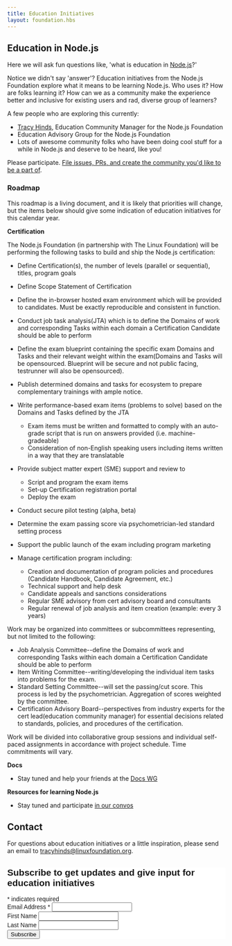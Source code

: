 ```yaml
---
title: Education Initiatives
layout: foundation.hbs
---
```


## Education in Node.js

Here we will ask fun questions like, 'what is education in [Node.js](https://nodejs.org/en/)?'

Notice we didn't say 'answer'? Education initiatives from the Node.js Foundation explore what it means to be learning Node.js. Who uses it? How are folks learning it? How can we as a community make the experience better and inclusive for existing users and rad, diverse group of learners?

A few people who are exploring this currently:

- [Tracy Hinds](https://twitter.com/HackyGoLucky), Education Community Manager for the Node.js Foundation
- Education Advisory Group for the Node.js Foundation
- Lots of awesome community folks who have been doing cool stuff for a while in Node.js and deserve to be heard, like you!

Please participate. [File issues, PRs, and create the community you'd like to be a part of](https://github.com/nodejs/education).


### Roadmap

This roadmap is a living document, and it is likely that priorities will change, but the items below should give some indication of education initiatives for this calendar year.

**Certification**  

The Node.js Foundation (in partnership with The Linux Foundation) will be performing the following tasks to build and ship the Node.js certification:

- Define Certification(s), the number of levels (parallel or sequential), titles, program goals
- Define Scope Statement of Certification
- Define the in-browser hosted exam environment which will be provided to candidates. Must be exactly reproducible and consistent in function.
- Conduct job task analysis(JTA) which is to define the Domains of work and corresponding Tasks within each domain a Certification Candidate should be able to perform
- Define the exam blueprint containing the specific exam Domains and Tasks and their relevant weight within the exam(Domains and Tasks will be opensourced. Blueprint will be secure and not public facing, testrunner will also be opensourced).
- Publish determined domains and tasks for ecosystem to prepare complementary trainings with ample notice.
- Write performance-based exam items (problems to solve) based on the Domains and Tasks defined by the JTA
    - Exam items must be written and formatted to comply with an auto-grade script that is run on answers provided (i.e. machine-gradeable)
    - Consideration of non-English speaking users including items written in a way that they are translatable

- Provide subject matter expert (SME) support and review to  
    - Script and program the exam items
    - Set-up Certification registration portal
    - Deploy the exam

- Conduct secure pilot testing (alpha, beta)
- Determine the exam passing score via psychometrician-led standard setting process
- Support the public launch of the exam including program marketing
- Manage certification program including:
    - Creation and documentation of program policies and procedures (Candidate Handbook, Candidate Agreement, etc.)
    - Technical support and help desk
    - Candidate appeals and sanctions considerations
    - Regular SME advisory from cert advisory board and consultants
    - Regular renewal of job analysis and item creation (example: every 3 years)


Work may be organized into committees or subcommittees representing, but not limited to the following:

- Job Analysis Committee--define the Domains of work and corresponding Tasks within each domain a Certification Candidate should be able to perform
- Item Writing Committee--writing/developing the individual item tasks into problems for the exam.
- Standard Setting Committee--will set the passing/cut score. This process is led by the psychometrician. Aggregation of scores weighted by the committee.
- Certification Advisory Board--perspectives from industry experts for the cert lead(education community manager) for essential decisions related to standards, policies, and procedures of the certification.

Work will be divided into collaborative group sessions and individual self-paced assignments in accordance with project schedule. Time commitments will vary.

**Docs**  
- Stay tuned and help your friends at the [Docs WG](https://github.com/nodejs/docs)

**Resources for learning Node.js**  
- Stay tuned and participate [in our convos](https://github.com/nodejs/education/issues/4)


## Contact

For questions about education initiatives or a little inspiration, please send an
email to <a href="mailto:tracyhinds@linuxfoundation.org?subject=Education-questions">tracyhinds@linuxfoundation.org</a>.

<!-- Begin MailChimp Signup Form -->
<link href="//cdn-images.mailchimp.com/embedcode/classic-10_7.css" rel="stylesheet" type="text/css">
<style type="text/css">
	#mc_embed_signup{background:#fff; clear:left; font:14px Helvetica,Arial,sans-serif; }
	/* Add your own MailChimp form style overrides in your site stylesheet or in this style block.
	   We recommend moving this block and the preceding CSS link to the HEAD of your HTML file. */
</style>
<div id="mc_embed_signup">
<form action="//nodejs.us14.list-manage.com/subscribe/post?u=c7c2e114a827812354112c23b&amp;id=f5f8d4eddb" method="post" id="mc-embedded-subscribe-form" name="mc-embedded-subscribe-form" class="validate" target="_blank" novalidate>
    <div id="mc_embed_signup_scroll">
	<h2>Subscribe to get updates and give input for education initiatives</h2>
<div class="indicates-required"><span class="asterisk">*</span> indicates required</div>
<div class="mc-field-group">
	<label for="mce-EMAIL">Email Address  <span class="asterisk">*</span>
</label>
	<input type="email" value="" name="EMAIL" class="required email" id="mce-EMAIL">
</div>
<div class="mc-field-group">
	<label for="mce-FNAME">First Name </label>
	<input type="text" value="" name="FNAME" class="" id="mce-FNAME">
</div>
<div class="mc-field-group">
	<label for="mce-LNAME">Last Name </label>
	<input type="text" value="" name="LNAME" class="" id="mce-LNAME">
</div>
	<div id="mce-responses" class="clear">
		<div class="response" id="mce-error-response" style="display:none"></div>
		<div class="response" id="mce-success-response" style="display:none"></div>
	</div>    <!-- real people should not fill this in and expect good things - do not remove this or risk form bot signups-->
    <div style="position: absolute; left: -5000px;" aria-hidden="true"><input type="text" name="b_c7c2e114a827812354112c23b_f5f8d4eddb" tabindex="-1" value=""></div>
    <div class="clear"><input type="submit" value="Subscribe" name="subscribe" id="mc-embedded-subscribe" class="button"></div>
    </div>
</form>
</div>
<script type='text/javascript' src='//s3.amazonaws.com/downloads.mailchimp.com/js/mc-validate.js'></script><script type='text/javascript'>(function($) {window.fnames = new Array(); window.ftypes = new Array();fnames[0]='EMAIL';ftypes[0]='email';fnames[1]='FNAME';ftypes[1]='text';fnames[2]='LNAME';ftypes[2]='text';}(jQuery));var $mcj = jQuery.noConflict(true);</script>
<!--End mc_embed_signup-->
